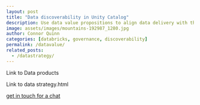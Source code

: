 ```yaml
---
layout: post
title: "Data discoverability in Unity Catalog"
description: Use data value propositions to align data delivery with the needs of the business.
image: assets/images/mountains-192987_1280.jpg
author: Connor Quinn
categories: [databricks, governance, discoverability]
permalink: /datavalue/
related_posts:
  - /datastrategy/
---
```


Link to Data products

Link to data strategy.html


[get in touch for a chat](#contact)